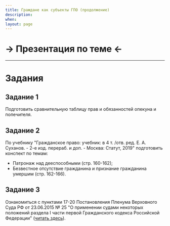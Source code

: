 ```yaml
---
title: Граждане как субъекты ГПО (продолжение)
description:
when:
layout: page
---
```


# &rarr; <a id="goToPresentation" target="_blank">Презентация по теме</a> &larr;

<hr />

# Задания

## Задание 1

Подготовить сравнительную таблицу прав и обязанностей опекуна и попечителя.

## Задание 2

По учебнику "Гражданское право: учебник: в 4 т. /отв. ред. Е. А. Суханов. - 2-е
изд. перераб. и доп. - Москва: Статут, 2019" подготовить конспект по темам:

- Патронаж над дееспособными (стр. 160-162);
- Безвестное отсутствие гражданина и признание гражданина умершим (стр. 162-166).

## Задание 3

Ознакомиться с пунктами 17-20 Постановления Пленума Верховного Суда РФ от
23.06.2015 № 25 "О применении судами некоторых положений раздела I части первой
Гражданского кодекса Российской Федерации" ([читать здесь](https://www.consultant.ru/document/cons_doc_LAW_181602/7dfbbad1b07c3c2ecd8579de98dbe8d2675dbc6e/)).
